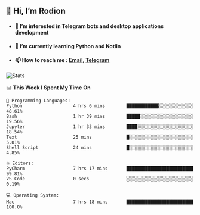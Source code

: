 ## 👋 Hi, I’m Rodion
- #### 👀 I’m interested in Telegram bots and desktop applications development
- #### 🌱 I’m currently learning Python and Kotlin
- #### 📫 How to reach me : [Email](mailto:me@lavn.ml), [Telegram](https://t.me/fast_geek)

![Stats](https://github-readme-stats.vercel.app/api?username=rodion-gudz&show_icons=true&theme=github_dark&hide_border=true&hide=issues&count_private=true&layout=compact)


<!--START_SECTION:waka-->
📊 **This Week I Spent My Time On** 

```text
💬 Programming Languages: 
Python                   4 hrs 6 mins        ████████████░░░░░░░░░░░░░   48.61% 
Bash                     1 hr 39 mins        █████░░░░░░░░░░░░░░░░░░░░   19.56% 
Jupyter                  1 hr 33 mins        ████░░░░░░░░░░░░░░░░░░░░░   18.54% 
Text                     25 mins             █░░░░░░░░░░░░░░░░░░░░░░░░   5.01% 
Shell Script             24 mins             █░░░░░░░░░░░░░░░░░░░░░░░░   4.85%

🔥 Editors: 
PyCharm                  7 hrs 17 mins       █████████████████████████   99.81% 
VS Code                  0 secs              ░░░░░░░░░░░░░░░░░░░░░░░░░   0.19%

💻 Operating System: 
Mac                      7 hrs 18 mins       █████████████████████████   100.0%

```


<!--END_SECTION:waka-->
